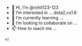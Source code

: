 - 👋 Hi, I’m @rohit123-123 
- 👀 I’m interested in ... dota2,cs1.6
- 🌱 I’m currently learning ...
- 💞️ I’m looking to collaborate on ...
- 📫 How to reach me ...

<!
